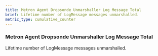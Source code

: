 ```yaml
---
title: Metron Agent Dropsonde Unmarshaller Log Message Total
brief: Lifetime number of LogMessage messages unmarshalled.
metric_type: cumulative_counter
---
```


### Metron Agent Dropsonde Unmarshaller Log Message Total

Lifetime number of LogMessage messages unmarshalled.